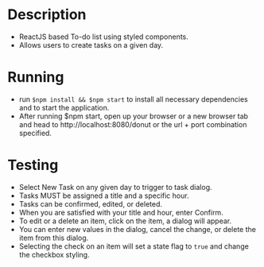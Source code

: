 # Description
- ReactJS based To-do list using styled components.
- Allows users to create tasks on a given day.

# Running
- run `$npm install && $npm start` to install all necessary dependencies and to start the application.
- After running $npm start, open up your browser or a new browser tab and head to http://localhost:8080/donut or the url + port combination specified.

# Testing
- Select New Task on any given day to trigger to task dialog.
- Tasks MUST be assigned a title and a specific hour.
- Tasks can be confirmed, edited, or deleted.
- When you are satisfied with your title and hour, enter Confirm.
- To edit or a delete an item, click on the item, a dialog will appear.
- You can enter new values in the dialog, cancel the change, or delete the item from this dialog.
- Selecting the check on an item will set a state flag to `true` and change the checkbox styling.

